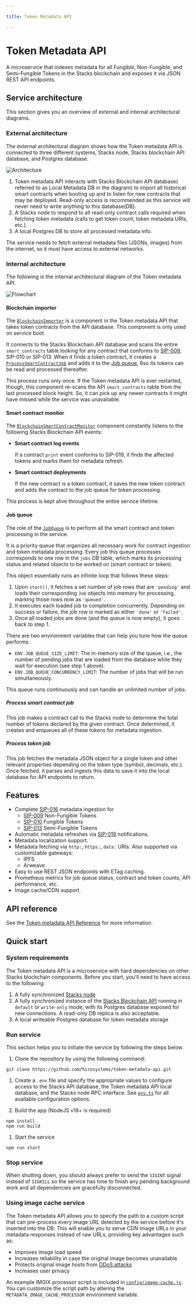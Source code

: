 ```yaml
---

title: Token Metadata API

---
```


# Token Metadata API

A microservice that indexes metadata for all Fungible, Non-Fungible, and Semi-Fungible Tokens in the Stacks blockchain and exposes it via JSON REST API endpoints.

## Service architecture

This section gives you an overview of external and internal architectural diagrams.

### External architecture


The external architectural diagram shows how the Token metadata API is connected to three different systems, Stacks node, Stacks blockchain API database, and Postgres database.

![Architecture](../../architecture.png)

1. Token metadata API interacts with Stacks Blockchain API database( referred to as Local Metadata DB in the diagram) to import all historical smart contracts when booting up and to listen for new contracts that may be deployed. Read-only access is recommended as this service will never need to write anything to this database(DB).
2. A Stacks node to respond to all read-only contract calls required when fetching token metadata (calls to get token count, token metadata URIs, etc.).
3. A local Postgres DB to store all processed metadata info.

The service needs to fetch external metadata files (JSONs, images) from the internet, so it must have access to external networks.

### Internal architecture


The following is the internal architectural diagram of the Token metadata API.

![Flowchart](../../flowchart.png)

#### Blockchain importer


The [`BlockchainImporter`](https://github.com/hirosystems/token-metadata-api/tree/master/src/token-processor/blockchain-api/blockchain-importer.ts) is a component in the Token metadata API that takes token contracts from the API database. This component is only used on service boot.

It connects to the Stacks Blockchain API database and scans the entire `smart_contracts` table looking for any contract that conforms to [SIP-009](https://github.com/stacksgov/sips/blob/main/sips/sip-009/sip-009-nft-standard.md), SIP-010 or SIP-013. When it finds a token contract, it creates a [`ProcessSmartContractJob`](/src/token-processor/queue/job/process-smart-contract-job.ts) and adds it to the [Job queue](#job-queue), ßso its tokens can be read and processed thereafter.

This process runs only once. If the Token metadata API is ever restarted, though, this component re-scans the API `smart_contracts` table from the last processed block height. So, it can pick up any newer contracts it might have missed while the service was unavailable.

#### Smart contract monitor

The [`BlockchainSmartContractMonitor`](https://github.com/hirosystems/token-metadata-api/tree/master/src/token-processor/blockchain-api/blockchain-smart-contract-monitor.ts) component constantly listens to the following Stacks Blockchain API events:

* **Smart contract log events**
    
    If a contract `print` event conforms to SIP-019, it finds the affected tokens and marks them for metadata refresh.

* **Smart contract deployments**

    If the new contract is a token contract, it saves the new token contract and adds the contract to the job queue for token processing.

This process is kept alive throughout the entire service lifetime.

#### Job queue


The role of the [`JobQueue`](https://github.com/hirosystems/token-metadata-api/tree/master/src/token-processor/queue/job-queue.ts) is to perform all the smart contract and token processing in the service.

It is a priority queue that organizes all necessary work for contract ingestion and token metadata processing. Every job this queue processes corresponds to one row in the `jobs` DB table, which marks its processing status and related objects to be worked on (smart contract or token).

This object essentially runs an infinite loop that follows these steps:
1. Upon `start()`, it fetches a set number of job rows that are `'pending'` and loads their corresponding `Job` objects into memory for processing, marking those rows now as `'queued'`.
2. It executes each loaded job to completion concurrently. Depending on success or failure, the job row is marked as either `'done'` or `'failed'`.
3. Once all loaded jobs are done (and the queue is now empty), it goes back to step 1.

There are two environment variables that can help you tune how the queue performs:
* `ENV.JOB_QUEUE_SIZE_LIMIT`: The in-memory size of the queue, i.e., the number of pending jobs that are loaded from the database while they wait for execution (see step 1 above).
* `ENV.JOB_QUEUE_CONCURRENCY_LIMIT`: The number of jobs that will be run simultaneously.

This queue runs continuously and can handle an unlimited number of jobs.

##### Process smart contract job

This job makes a contract call to the Stacks node to determine the total number of tokens declared by the given contract. Once determined, it creates and enqueues all of these tokens for metadata ingestion.

##### Process token job

This job fetches the metadata JSON object for a single token and other relevant properties depending on the token type (symbol, decimals, etc.). Once fetched, it parses and ingests this data to save it into the local database for API endpoints to return.

## Features

* Complete
  [SIP-016](https://github.com/stacksgov/sips/blob/main/sips/sip-016/sip-016-token-metadata.md)
  metadata ingestion for
    * [SIP-009](https://github.com/stacksgov/sips/blob/main/sips/sip-009/sip-009-nft-standard.md)
      Non-Fungible Tokens
    * [SIP-010](https://github.com/stacksgov/sips/blob/main/sips/sip-010/sip-010-fungible-token-standard.md)
      Fungible Tokens
    * [SIP-013](https://github.com/stacksgov/sips/blob/main/sips/sip-013/sip-013-semi-fungible-token-standard.md)
      Semi-Fungible Tokens
* Automatic metadata refreshes via [SIP-019](https://github.com/stacksgov/sips/pull/72)
  notifications.
* Metadata localization support.
* Metadata fetching via `http:`, `https:`, `data:` URIs. Also supported via customizable gateways:
    * IPFS
    * Arweave
* Easy to use REST JSON endpoints with ETag caching.
* Prometheus metrics for job queue status, contract and token counts, API performance, etc.
* Image cache/CDN support.

## API reference

See the [Token metadata API Reference](https://docs.hiro.so/metadata/) for more information.

## Quick start

### System requirements

The Token metadata API is a microservice with hard dependencies on other Stacks blockchain components. Before you start, you'll need to have access to the following:

1. A fully synchronized [Stacks node](https://github.com/stacks-network/stacks-blockchain)
1. A fully synchronized instance of the [Stacks Blockchain API](https://github.com/hirosystems/stacks-blockchain-api) running in `default` or `write-only` mode, with its Postgres database exposed for new connections. A read-only DB replica is also acceptable.
1. A local writeable Postgres database for token metadata storage

### Run service

This section helps you to initiate the service by following the steps below.

1. Clone the repository by using the following command:

`git clone https://github.com/hirosystems/token-metadata-api.git`

1. Create a `.env` file and specify the appropriate values to configure access to the Stacks API database, the Token metadata API local database, and the Stacks node RPC interface. See [`env.ts`](https://github.com/hirosystems/token-metadata-api/tree/master/src/env.ts) for all available configuration options.

2. Build the app (NodeJS v18+ is required)

```
npm install
npm run build
```

1. Start the service

```
npm run start
```

### Stop service

When shutting down, you should always prefer to send the `SIGINT` signal instead of `SIGKILL` so the service has time to finish any pending background work and all dependencies are gracefully disconnected.

### Using image cache service

The Token metadata API allows you to specify the path to a custom script that can pre-process every image URL detected by the service before it's inserted into the DB. This will enable you to serve CDN image URLs in your metadata responses instead of raw URLs, providing key advantages such as:

* Improves image load speed
* Increases reliability in case the original image becomes unavailable
* Protects original image hosts from [DDoS attacks](https://wikipedia.org/wiki/Denial-of-service_attack)
* Increases user privacy

An example IMGIX processor script is included in [`config/image-cache.js`](https://github.com/hirosystems/token-metadata-api/blob/master/config/image-cache.js).
You can customize the script path by altering the `METADATA_IMAGE_CACHE_PROCESSOR` environment variable.
